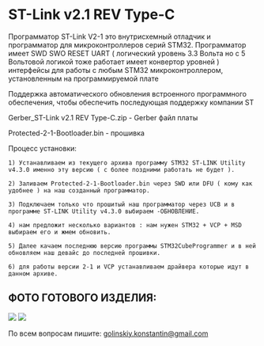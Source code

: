 # ST-Link v2.1 REV Type-C

Программатор ST-Link V2-1 это внутрисхемный отладчик и программатор для микроконтроллеров серий STM32.
Программатор имеет SWD SWO RESET UART ( логический уровень 3.3 Вольта но с 5 Вольтовой логикой тоже работает 
имеет конвертор уровней ) интерфейсы для работы с любым STM32 микроконтроллером, установленным на программируемой плате

Поддержка автоматического обновления встроенного программного обеспечения, чтобы обеспечить последующая поддержку компании ST

Gerber_ST-Link v2.1 REV Type-C.zip - Gerber файл платы

Protected-2-1-Bootloader.bin - прошивка

Процесс установки:

	1) Устанавливаем из текущего архива программу STM32 ST-LINK Utility v4.3.0 именно эту версию ( с более поздними работать не будет ).
	
	2) Заливаем Protected-2-1-Bootloader.bin через SWD или DFU ( кому как удобнее ) на наш созданный программатор.

	3) Подключаем только что прошитый наш программатор через UCB и в программе ST-LINK Utility v4.3.0 выбираем -ОБНОВЛЕНИЕ.
	
	4) нам предложит несколько вариантов : нам нужен STM32 + VCP + MSD выбираем его и жмем обновить.

	5) Далее качаем последнюю версию программы STM32CubeProgrammer и в ней обновляем наш девайс до последней прошивки.
	
	6) для работы версии 2-1 и VCP устанавливаем драйвера которые идут в данном архиве.
	
## ФОТО ГОТОВОГО ИЗДЕЛИЯ:
![](https://github.com/GolinskiyKonstantin/ST-Link-V2-1/blob/master/image/ST-Link_v2-1_REV_Type-C_1.png)
![](https://github.com/GolinskiyKonstantin/ST-Link-V2-1/blob/master/image/ST-Link_v2-1_REV_Type-C_2.png)


По всем вопросам пишите: golinskiy.konstantin@gmail.com

